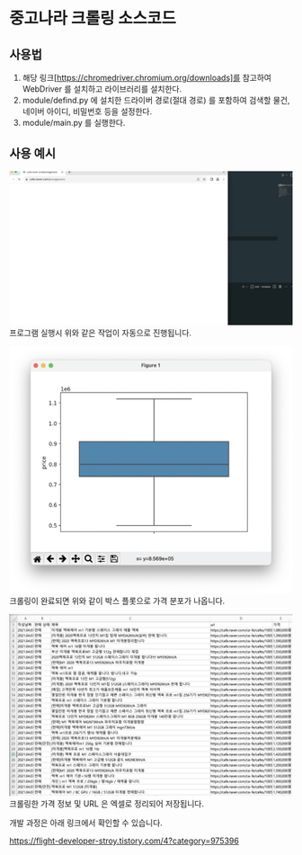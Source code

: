 # 중고나라 크롤링 소스코드

## 사용법
1. 해당 링크[https://chromedriver.chromium.org/downloads]를 참고하여 WebDriver 를 설치하고 라이브러리를 설치한다.
2. module/defind.py 에 설치한 드라이버 경로(절대 경로) 를 포함하여 검색할 물건, 네이버 아이디, 비밀번호 등을 설정한다.
3. module/main.py 를 실행한다.

## 사용 예시
![Alt text](corlling.gif)
프로그램 실행시 위와 같은 작업이 자동으로 진행됩니다.


![Alt text](image.png)
크롤링이 완료되면 위와 같이 박스 플롯으로 가격 분포가 나옵니다.

![Alt text](image-1.png)
크롤링한 가격 정보 및 URL 은 엑셀로 정리되어 저장됩니다.


개발 과정은 아래 링크에서 확인할 수 있습니다.

https://flight-developer-stroy.tistory.com/4?category=975396


